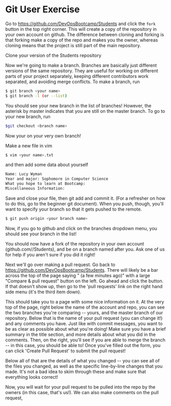 Git User Exercise
=================

Go to https://github.com/DevOpsBootcamp/Students and click the `fork` 
button in the top right corner.  This will create a copy of the repository
in your own account on github.  The difference between cloning and 
forking is that forking make a copy of the repo and makes you the owner, 
whereas cloning means that the project is still part of the main
repository.  

Clone your version of the Students repository

Now we're going to make a branch.  Branches are basically just different
versions of the same repository.  They are useful for working on different
parts of your project separately, keeping different contributors work
separated, and avoiding merge conflicts.  To make a branch, run
```sh
$ git branch <your name>
$ git branch -l (or --list)
```
You should see your new branch in the list of branches!  However, the 
asterisk by master indicates that you are still on the master branch. 
To go to your new branch, run
```sh
$git checkout <branch name>
```
Now your on your very own branch!  

Make a new file in vim
```sh
$ vim <your name>.txt
```
and then add some data about yourself
```sh
Name: Lucy Wyman
Year and major: Sophomore in Computer Science
What you hope to learn at Bootcamp: 
Miscellaneous Information:
```
Save and close your file, then git add and commit it.  (For a refresher
on how to do this, go to the beginner git document).  When you push, 
though, you'll want to specify your branch so that it gets pushed to 
the remote.
```sh
$ git push origin <your branch name>
```
Now, if you go to github and click on the branches dropdown menu, you 
should see your branch in the list!

You should now have a fork of the repository in your own account 
(github.com/<your username>/Students), and be on a branch named after you. 
Ask one of us for help if you aren't sure if you did it right!

Next we'll go over making a pull request.  Go back to 
https://github.com/DevOpsBootcamp/Students.  There will likely be a 
bar across the top of the page saying "<branch name> (a few minutes ago)" 
with a large "Compare & pull request" button on the left.  Go ahead 
and click the button.  If that doesn't show up, then go to
the 'pull requests' link on the right hand side menu (it's the third
item down).  

This should take you to a page with some nice information on it.  At 
the very top of the page, right below the name of the account and repo,
you can see the two branches you're comparing -- yours, and the master
branch of our repository.  Below that is the name of your pull request
(you can change it!) and any comments you have.  Just like with 
commit messages, you want to be as clear as possible about what you're
doing! Make sure you have a brief summary in the title section, and 
more details about what you did in the comments.  Then, on the right,
you'll see if you are able to merge the branch -- in this case, you should
be able to!  Once you've filled out the form, you can click 'Create
Pull Request' to submit the pull request!

Below all of that are the details of what you changed -- you can see
all of the files you changed, as well as the specific line-by-line
changes that you made.  It's not a bad idea to skim through these and 
make sure that everything looks correct!  

Now, you will wait for your pull request to be pulled into the repo 
by the owners (in this case, that's us!).  We can also make comments
on the pull request, 


